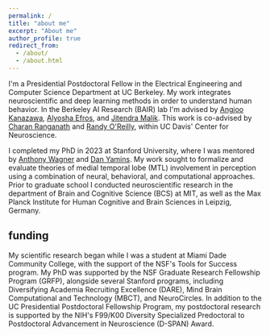 ```yaml
---
permalink: /
title: "about me"
excerpt: "About me"
author_profile: true
redirect_from: 
  - /about/
  - /about.html
---
```


I'm a Presidential Postdoctoral Fellow in the Electrical Engineering and Computer Science Department at UC Berkeley. My work integrates neuroscientific and deep learning methods in order to understand human behavior. In the Berkeley AI Research (BAIR) lab I'm advised by [Angjoo Kanazawa](https://people.eecs.berkeley.edu/~kanazawa/), [Alyosha Efros](https://www2.eecs.berkeley.edu/Faculty/Homepages/efros.html), and [Jitendra Malik](https://www2.eecs.berkeley.edu/Faculty/Homepages/malik.html). This work is co-advised by [Charan Ranganath](https://neuroscience.ucdavis.edu/people/charan-ranganath) and [Randy O'Reilly](https://neuroengineering.ucdavis.edu/people/randall-oreilly), within UC Davis' Center for Neuroscience.

I completed my PhD in 2023 at Stanford University, where I was mentored by [Anthony Wagner](https://profiles.stanford.edu/anthony-wagner) and [Dan Yamins](https://profiles.stanford.edu/daniel-yamins). My work sought to formalize and evaluate theories of medial temporal lobe (MTL) involvement in perception using a combination of neural, behavioral, and computational approaches. Prior to graduate school I conducted neuroscientific research in the department of Brain and Cognitive Science (BCS) at MIT, as well as the Max Planck Institute for Human Cognitive and Brain Sciences in Leipzig, Germany.

## funding

My scientific research began while I was a student at Miami Dade Community College, with the support of the NSF's Tools for Success program. My PhD was supported by the NSF Graduate Research Fellowship Program (GRFP), alongside several Stanford programs, including Diversifying Academia Recruiting Excellence (DARE), Mind Brain Computational and Technology (MBCT), and NeuroCircles. In addition to the UC Presidential Postdoctoral Fellowship Program, my postdoctoral research is supported by the NIH's F99/K00 Diversity Specialized Predoctoral to Postdoctoral Advancement in Neuroscience (D-SPAN) Award. 
